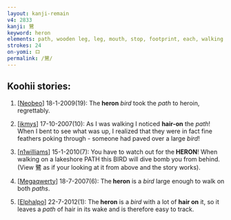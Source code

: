 ```yaml
---
layout: kanji-remain
v4: 2833
kanji: 鷺
keyword: heron
elements: path, wooden leg, leg, mouth, stop, footprint, each, walking legs, mouth, mouth2, bird, white, dove, one, tail feathers
strokes: 24
on-yomi: ロ
permalink: /鷺/
---
```


## Koohii stories: 

1) [<a href="http://kanji.koohii.com/profile/Neobeo">Neobeo</a>] 18-1-2009(19): The<strong> heron</strong> <em>bird</em> took the <em>path</em> to heroin, regrettably.

2) [<a href="http://kanji.koohii.com/profile/ikmys">ikmys</a>] 17-10-2007(10): As I was walking I noticed <strong>hair-on</strong> the <em>path</em>! When I bent to see what was up, I realized that they were in fact fine feathers poking through - someone had paved over a large <em>bird</em>!

3) [<a href="http://kanji.koohii.com/profile/n1williams">n1williams</a>] 15-1-2010(7): You have to watch out for the<strong> HERON</strong>! When walking on a lakeshore PATH this BIRD will dive bomb you from behind. (View 鷺 as if your looking at it from above and the story works).

4) [<a href="http://kanji.koohii.com/profile/Megaqwerty">Megaqwerty</a>] 18-7-2007(6): The<strong> heron</strong> is a <em>bird</em> large enough to walk on both <em>paths</em>.

5) [<a href="http://kanji.koohii.com/profile/Elphalpo">Elphalpo</a>] 22-7-2012(1): The<strong> heron</strong> is a <em>bird</em> with a lot of <strong>hair on</strong> it, so it leaves a <em>path</em> of hair in its wake and is therefore easy to track.


